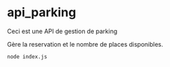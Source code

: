 # api_parking

Ceci est une API de gestion de parking

Gère la reservation et le nombre de places disponibles.

```nodejs
node index.js
```
